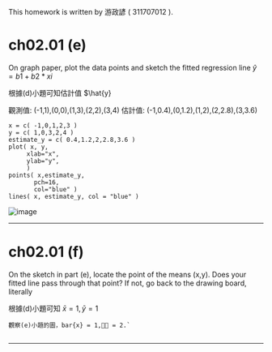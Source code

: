 This homework is written by 游政諺 ( 311707012 ).
# ch02.01 (e)
On graph paper, plot the data points and sketch the fitted regression line
$\hat{y} = b1+b2*xi$

根據(d)小題可知估計值 $\hat{y}

觀測值: (-1,1),(0,0),(1,3),(2,2),(3,4)
估計值: (-1,0.4),(0,1.2),(1,2),(2,2.8),(3,3.6)
```
x = c( -1,0,1,2,3 )
y = c( 1,0,3,2,4 )
estimate_y = c( 0.4,1.2,2,2.8,3.6 )
plot( x, y,
     xlab="x", 
     ylab="y",
     )
points( x,estimate_y, 
       pch=16,                
       col="blue" )  
lines( x, estimate_y, col = "blue" )

```
![image](https://github.com/adni7413/hw0201_e/blob/main/b5d6cf20-bd02-4adf-8048-4596b9181ef4.png)

---
# ch02.01 (f)
On the sketch in part (e), locate the point of the means (x,y). Does your fitted line
pass through that point? If not, go back to the drawing board, literally

根據(d)小題可知 $\bar{x} = 1,  \bar{y} = 1$
```
觀察(e)小題的圖，bar{x} = 1,􀝕􀴤 = 2.`


```



---


